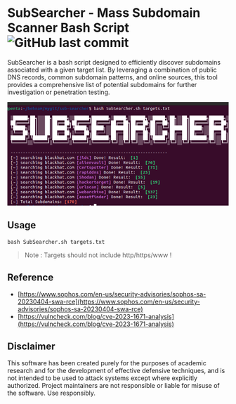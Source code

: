 # SubSearcher - Mass Subdomain Scanner Bash Script ![GitHub last commit](https://img.shields.io/github/last-commit/behnamvanda/SubSearcher)

SubSearcher is a bash script designed to efficiently discover subdomains associated with a given target list. By leveraging a combination of public DNS records, common subdomain patterns, and online sources, this tool provides a comprehensive list of potential subdomains for further investigation or penetration testing.


![](./SubSearcher.png)

## Usage

```
bash SubSearcher.sh targets.txt
```
> Note : Targets should not include http/https/www !

## Reference

*  [https://www.sophos.com/en-us/security-advisories/sophos-sa-20230404-swa-rce](https://www.sophos.com/en-us/security-advisories/sophos-sa-20230404-swa-rce)
*   [https://vulncheck.com/blog/cve-2023-1671-analysis](https://vulncheck.com/blog/cve-2023-1671-analysis)


## Disclaimer
This software has been created purely for the purposes of academic research and for the development of effective defensive techniques, and is not intended to be used to attack systems except where explicitly authorized. Project maintainers are not responsible or liable for misuse of the software. Use responsibly.


